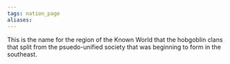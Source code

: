 ```yaml
---
tags: nation_page
aliases:
---
```

This is the name for the region of the Known World that the hobgoblin clans that split from the psuedo-unified society that was beginning to form in the southeast. 
